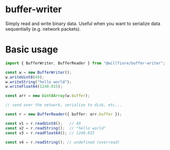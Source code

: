 # buffer-writer

Simply read and write binary data. Useful when you want to serialize data
sequentially (e.g. network packets).

# Basic usage

```ts
import { BufferWriter, BufferReader } from "@willfiore/buffer-writer";

const w = new BufferWriter();
w.writeUint8(49);
w.writeString("hello world");
w.writeFloat64(1240.015);

const arr = new Uint8Array(w.buffer);

// send over the network, serialize to disk, etc...

const r = new BufferReader({ buffer: arr.buffer });

const v1 = r.readUint8();   // 49
const v2 = r.readString();  // "hello world"
const v3 = r.readFloat64(); // 1240.015

const v4 = r.readString(); // undefined (overread)
```